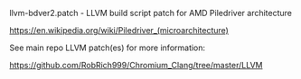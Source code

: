 llvm-bdver2.patch - LLVM build script patch for AMD Piledriver architecture

https://en.wikipedia.org/wiki/Piledriver_(microarchitecture)

See main repo LLVM patch(es) for more information:

https://github.com/RobRich999/Chromium_Clang/tree/master/LLVM
